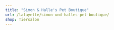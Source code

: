```yaml
---
title: "Simon & Halle's Pet Boutique"
url: /lafayette/simon-und-halles-pet-boutique/
shop: Tiersalon
---
```

